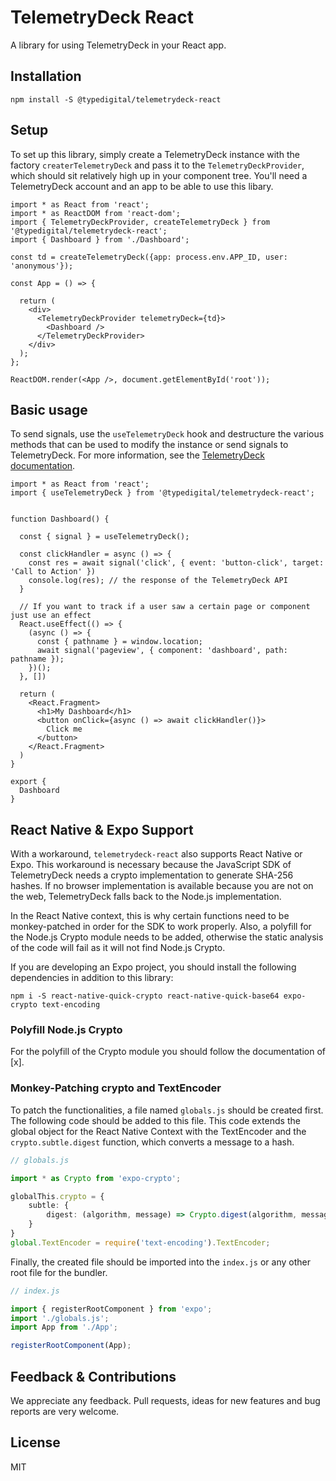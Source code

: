 # TelemetryDeck React
A library for using TelemetryDeck in your React app.

## Installation

```shell
npm install -S @typedigital/telemetrydeck-react
```

## Setup

To set up this library, simply create a TelemetryDeck instance with the factory `createrTelemetryDeck` and pass it to the `TelemetryDeckProvider`, which should sit relatively high up in your component tree. You'll need a TelemetryDeck account and an app to be able to use this libary.

```tsx
import * as React from 'react';
import * as ReactDOM from 'react-dom';
import { TelemetryDeckProvider, createTelemetryDeck } from '@typedigital/telemetrydeck-react';
import { Dashboard } from './Dashboard';

const td = createTelemetryDeck({app: process.env.APP_ID, user: 'anonymous'});

const App = () => {

  return (
    <div>
      <TelemetryDeckProvider telemetryDeck={td}>
        <Dashboard />
      </TelemetryDeckProvider>
    </div>
  );
};

ReactDOM.render(<App />, document.getElementById('root'));
```

## Basic usage

To send signals, use the `useTelemetryDeck` hook and destructure the various methods that can be used to modify the instance or send signals to TelemetryDeck.
For more information, see the [TelemetryDeck documentation](https://telemetrydeck.com/docs/).

```tsx
import * as React from 'react';
import { useTelemetryDeck } from '@typedigital/telemetrydeck-react';


function Dashboard() {

  const { signal } = useTelemetryDeck();

  const clickHandler = async () => {
    const res = await signal('click', { event: 'button-click', target: 'Call to Action' })
    console.log(res); // the response of the TelemetryDeck API
  }

  // If you want to track if a user saw a certain page or component just use an effect
  React.useEffect(() => {
    (async () => {
      const { pathname } = window.location;
      await signal('pageview', { component: 'dashboard', path: pathname });
    })();
  }, [])

  return (
    <React.Fragment>
      <h1>My Dashboard</h1>
      <button onClick={async () => await clickHandler()}>
        Click me
      </button>
    </React.Fragment>
  )
}

export {
  Dashboard
}
```

##  React Native & Expo Support

With a workaround, `telemetrydeck-react` also supports React Native or Expo.
This workaround is necessary because the JavaScript SDK of TelemetryDeck needs a crypto implementation to generate SHA-256 hashes. If no browser implementation is available because you are not on the web, TelemetryDeck falls back to the Node.js implementation.

In the React Native context, this is why certain functions need to be monkey-patched in order for the SDK to work properly. Also, a polyfill for the Node.js Crypto module needs to be added, otherwise the static analysis of the code will fail as it will not find Node.js Crypto.

If you are developing an Expo project, you should install the following dependencies in addition to this library:

```shell
npm i -S react-native-quick-crypto react-native-quick-base64 expo-crypto text-encoding
```

### Polyfill Node.js Crypto

For the polyfill of the Crypto module you should follow the documentation of [x].

### Monkey-Patching crypto and TextEncoder

To patch the functionalities, a file named `globals.js` should be created first. The following code should be added to this file. This code extends the global object for the React Native Context with the TextEncoder and the `crypto.subtle.digest` function, which converts a message to a hash.

```ts
// globals.js

import * as Crypto from 'expo-crypto';

globalThis.crypto = {
    subtle: {
        digest: (algorithm, message) => Crypto.digest(algorithm, message)
    }
}
global.TextEncoder = require('text-encoding').TextEncoder;
```

Finally, the created file should be imported into the `index.js` or any other root file for the bundler.

```js
// index.js

import { registerRootComponent } from 'expo';
import './globals.js';
import App from './App';

registerRootComponent(App);
```


## Feedback & Contributions
We appreciate any feedback.
Pull requests, ideas for new features and bug reports are very welcome.

## License
MIT
